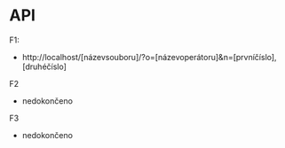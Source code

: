 # API

F1:
- http://localhost/[názevsouboru]/?o=[názevoperátoru]&n=[prvníčíslo],[druhéčíslo]

F2
 - nedokončeno


F3
- nedokončeno
